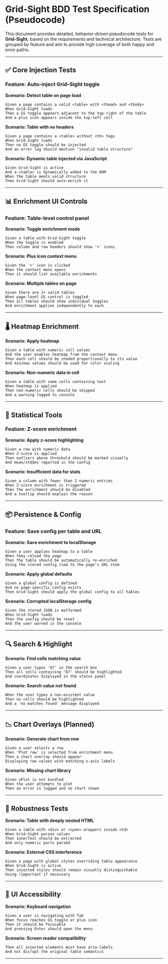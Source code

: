 
# Grid-Sight BDD Test Specification (Pseudocode)

This document provides detailed, behavior-driven pseudocode tests for **Grid-Sight**, based on the requirements and technical architecture. Tests are grouped by feature and aim to provide high coverage of both happy and error paths.

---

## ✅ Core Injection Tests

### Feature: Auto-inject Grid-Sight toggle

**Scenario: Detect table on page load**
```
Given a page contains a valid <table> with <thead> and <tbody>
When Grid-Sight loads
Then a GS toggle appears adjacent to the top-right of the table
And a plus icon appears inside the top-left cell
```

**Scenario: Table with no headers**
```
Given a page contains a <table> without <th> tags
When Grid-Sight loads
Then no GS toggle should be injected
And an error log should mention "invalid table structure"
```

**Scenario: Dynamic table injected via JavaScript**
```
Given Grid-Sight is active
And a <table> is dynamically added to the DOM
When the table meets valid structure
Then Grid-Sight should auto-enrich it
```

---

## 📊 Enrichment UI Controls

### Feature: Table-level control panel

**Scenario: Toggle enrichment mode**
```
Given a table with Grid-Sight toggle
When the toggle is enabled
Then column and row headers should show '+' icons
```

**Scenario: Plus icon context menu**
```
Given the '+' icon is clicked
When the context menu opens
Then it should list available enrichments
```

**Scenario: Multiple tables on page**
```
Given there are 2+ valid tables
When page-level GS control is toggled
Then all tables should show individual toggles
And enrichment applies independently to each
```

---

## 🌡️ Heatmap Enrichment

**Scenario: Apply heatmap**
```
Given a table with numeric cell values
And the user enables heatmap from the context menu
Then each cell should be shaded proportionally to its value
And min/max values should be used for color scaling
```

**Scenario: Non-numeric data in cell**
```
Given a table with some cells containing text
When heatmap is applied
Then non-numeric cells should be skipped
And a warning logged to console
```

---

## 🧠 Statistical Tools

### Feature: Z-score enrichment

**Scenario: Apply z-score highlighting**
```
Given a row with numeric data
When Z-score is applied
Then outliers above threshold should be marked visually
And mean/stddev reported in the config
```

**Scenario: Insufficient data for stats**
```
Given a column with fewer than 2 numeric entries
When Z-score enrichment is triggered
Then the enrichment should be disabled
And a tooltip should explain the reason
```

---

## 📦 Persistence & Config

### Feature: Save config per table and URL

**Scenario: Save enrichment to localStorage**
```
Given a user applies heatmap to a table
When they reload the page
Then the table should be automatically re-enriched
Using the stored config tied to the page's URL stem
```

**Scenario: Apply global defaults**
```
Given a global config is defined
And no page-specific config exists
Then Grid-Sight should apply the global config to all tables
```

**Scenario: Corrupted localStorage config**
```
Given the stored JSON is malformed
When Grid-Sight loads
Then the config should be reset
And the user warned in the console
```

---

## 🔍 Search & Highlight

**Scenario: Find cells matching value**
```
Given a user types '67' in the search box
Then all cells containing '67' should be highlighted
And coordinates displayed in the status panel
```

**Scenario: Search value not found**
```
When the user types a non-existent value
Then no cells should be highlighted
And a 'no matches found' message displayed
```

---

## 📉 Chart Overlays (Planned)

**Scenario: Generate chart from row**
```
Given a user selects a row
When 'Plot row' is selected from enrichment menu
Then a chart overlay should appear
Displaying row values with matching x-axis labels
```

**Scenario: Missing chart library**
```
Given uPlot is not bundled
When the user attempts to plot
Then an error is logged and no chart shown
```

---

## 🧪 Robustness Tests

**Scenario: Table with deeply nested HTML**
```
Given a table with <div> or <span> wrappers inside <td>
When Grid-Sight parses values
Then innerText should be extracted
And only numeric parts parsed
```

**Scenario: External CSS interference**
```
Given a page with global styles overriding table appearance
When Grid-Sight is active
Then injected styles should remain visually distinguishable
Using !important if necessary
```

---

## 🧩 UI Accessibility

**Scenario: Keyboard navigation**
```
Given a user is navigating with Tab
When focus reaches GS toggle or plus icon
Then it should be focusable
And pressing Enter should open the menu
```

**Scenario: Screen reader compatibility**
```
Then all injected elements must have aria-labels
And not disrupt the original table semantics
```

---
